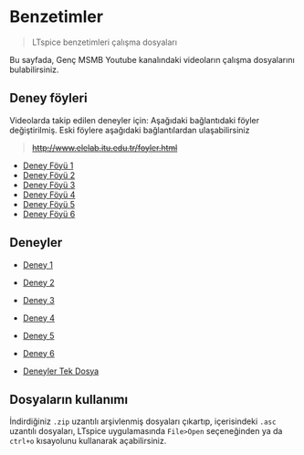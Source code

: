 # Benzetimler
> LTspice benzetimleri çalışma dosyaları

Bu sayfada, Genç MSMB Youtube kanalındaki videoların çalışma dosyalarını bulabilirsiniz.

## Deney föyleri

Videolarda takip edilen deneyler için: 
Aşağıdaki bağlantıdaki föyler değiştirilmiş. Eski föylere aşağıdaki bağlantılardan ulaşabilirsiniz
>~~http://www.elelab.itu.edu.tr/foyler.html~~
- [Deney Föyü 1](https://github.com/farukbrgl/benzetim/blob/master/Deney%20F%C3%B6yleri/ELEgiris-deney1.pdf)
- [Deney Föyü 2](https://github.com/farukbrgl/benzetim/blob/master/Deney%20F%C3%B6yleri/ELEgiris-deney2.pdf)	
- [Deney Föyü 3](https://github.com/farukbrgl/benzetim/blob/master/Deney%20F%C3%B6yleri/ELEgiris-deney3.pdf)
- [Deney Föyü 4](https://github.com/farukbrgl/benzetim/blob/master/Deney%20F%C3%B6yleri/ELEgiris-deney4.pdf)
- [Deney Föyü 5](https://github.com/farukbrgl/benzetim/blob/master/Deney%20F%C3%B6yleri/ELEgiris-deney5.pdf)
- [Deney Föyü 6](https://github.com/farukbrgl/benzetim/blob/master/Deney%20F%C3%B6yleri/ELEgiris-deney6.pdf)

## Deneyler

- [Deney 1](https://github.com/farukbrgl/benzetim/raw/master/Deneyler/deney1.zip)
- [Deney 2](https://github.com/farukbrgl/benzetim/raw/master/Deneyler/deney2.zip)
- [Deney 3](https://github.com/farukbrgl/benzetim/raw/master/Deneyler/deney3.zip)
- [Deney 4](https://github.com/farukbrgl/benzetim/raw/master/Deneyler/deney4.zip)
- [Deney 5](https://github.com/farukbrgl/benzetim/raw/master/Deneyler/deney5.zip)
- [Deney 6](https://github.com/farukbrgl/benzetim/raw/master/Deneyler/deney6.zip)


- [Deneyler Tek Dosya](https://github.com/farukbrgl/benzetim/raw/master/Deneyler/deneyler.zip)


## Dosyaların kullanımı

İndirdiğiniz `.zip` uzantılı arşivlenmiş dosyaları çıkartıp, içerisindeki `.asc` uzantılı dosyaları, LTspice uygulamasında `File>Open` seçeneğinden ya da `ctrl+o` kısayolunu kullanarak açabilirsiniz.
